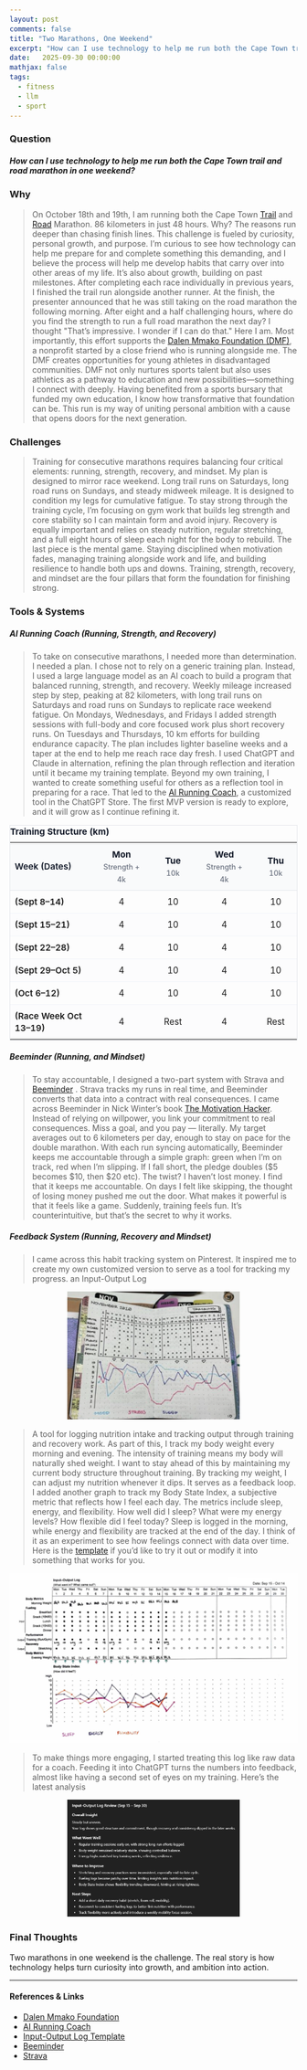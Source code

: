 ```yaml
---
layout: post
comments: false
title: "Two Marathons, One Weekend"
excerpt: "How can I use technology to help me run both the Cape Town trail and road marathon in one weekend?" 
date:   2025-09-30 00:00:00
mathjax: false
tags: 
  - fitness
  - llm
  - sport
---
```


### Question
##### How can I use technology to help me run both the Cape Town trail and road marathon in one weekend?

### Why 
> On October 18th and 19th, I am running both the Cape Town [Trail](https://capetowntrailmarathon.com/) and [Road](https://capetownmarathon.com/marathon/) Marathon. 86 kilometers in just 48 hours. Why? The reasons run deeper than chasing finish lines. This challenge is fueled by curiosity, personal growth, and purpose. I’m curious to see how technology can help me prepare for and complete something this demanding, and I believe the process will help me develop habits that carry over into other areas of my life. It’s also about growth, building on past milestones. After completing each race individually in previous years, I finished the trail run alongside another runner. At the finish, the presenter announced that he was still taking on the road marathon the following morning. After eight and a half challenging hours, where do you find the strength to run a full road marathon the next day? I thought "That’s impressive. I wonder if I can do that." Here I am. Most importantly, this effort supports the [Dalen Mmako Foundation (DMF)](https://mmakofoundation.co.za/), a nonprofit started by a close friend who is running alongside me. The DMF creates opportunities for young athletes in disadvantaged communities. DMF not only nurtures sports talent but also uses athletics as a pathway to education and new possibilities—something I connect with deeply. Having benefited from a sports bursary that funded my own education, I know how transformative that foundation can be. This run is my way of uniting personal ambition with a cause that opens doors for the next generation.

### Challenges
> Training for consecutive marathons requires balancing four critical elements: running, strength, recovery, and mindset. My plan is designed to mirror race weekend. Long trail runs on Saturdays, long road runs on Sundays, and steady midweek mileage. It is designed to condition my legs for cumulative fatigue. To stay strong through the training cycle, I’m focusing on gym work that builds leg strength and core stability so I can maintain form and avoid injury. Recovery is equally important and relies on steady nutrition, regular stretching, and a full eight hours of sleep each night for the body to rebuild. The last piece is the mental game. Staying disciplined when motivation fades, managing training alongside work and life, and building resilience to handle both ups and downs. Training, strength, recovery, and mindset are the four pillars that form the foundation for finishing strong.

### Tools & Systems

##### AI Running Coach (Running, Strength, and Recovery)
> To take on consecutive marathons, I needed more than determination. I needed a plan. I chose not to rely on a generic training plan. Instead, I used a large language model as an AI coach to build a program that balanced running, strength, and recovery. Weekly mileage increased step by step, peaking at 82 kilometers, with long trail runs on Saturdays and road runs on Sundays to replicate race weekend fatigue. On Mondays, Wednesdays, and Fridays I added strength sessions with full-body and core focused work plus short recovery runs. On Tuesdays and Thursdays, 10 km efforts for building endurance capacity. The plan includes lighter baseline weeks and a taper at the end to help me reach race day fresh. I used ChatGPT and Claude in alternation, refining the plan through reflection and iteration until it became my training template. Beyond my own training, I wanted to create something useful for others as a reflection tool in preparing for a race. That led to the [AI Running Coach](https://chatgpt.com/g/g-688a716578588191981e7834f6a464b8-ai-running-coach), a customized tool in the ChatGPT Store. The first MVP version is ready to explore, and it will grow as I continue refining it. 

<div class="table-scroll">
  <table class="training-table">
    <caption>Training Structure (km)</caption>
    <colgroup>
      <col style="min-width: 150px">
      <col span="7" style="min-width: 90px">
      <col style="min-width: 110px">
    </colgroup>
    <thead>
      <tr>
        <th>Week (Dates)</th>
        <th>Mon<br><small>Strength + 4k</small></th>
        <th>Tue<br><small>10k</small></th>
        <th>Wed<br><small>Strength + 4k</small></th>
        <th>Thu<br><small>10k</small></th>
        <th>Fri<br><small>Core + 4k</small></th>
        <th>Sat<br><small>Trail LR</small></th>
        <th>Sun<br><small>Road LR</small></th>
        <th>Weekly Total</th>
      </tr>
    </thead>
    <tbody>
      <tr>
        <td>(Sept 8–14)</td><td>4</td><td>10</td><td>4</td><td>10</td><td>4</td><td>12</td><td>14</td><td>58</td>
      </tr>
      <tr>
        <td>(Sept 15–21)</td><td>4</td><td>10</td><td>4</td><td>10</td><td>4</td><td>16</td><td>18</td><td>66</td>
      </tr>
      <tr>
        <td>(Sept 22–28)</td><td>4</td><td>10</td><td>4</td><td>10</td><td>4</td><td>20</td><td>22</td><td>74</td>
      </tr>
      <tr>
        <td>(Sept 29–Oct 5)</td><td>4</td><td>10</td><td>4</td><td>10</td><td>4</td><td>24</td><td>26</td><td>82</td>
      </tr>
      <tr>
        <td>(Oct 6–12)</td><td>4</td><td>10</td><td>4</td><td>10</td><td>4</td><td>14</td><td>16</td><td>62</td>
      </tr>
      <tr>
        <td>(Race Week Oct 13–19)</td><td>4</td><td>Rest</td><td>4</td><td>Rest</td><td>4</td><td>Trail 42</td><td>Road 42</td><td>—</td>
      </tr>
    </tbody>
  </table>
</div>

<style>
/* minimal, readable table styles (scoped to this post) */
.table-scroll { margin: 0.75rem 0 1.25rem; }
.training-table {
  width: 100%;
  border-collapse: collapse;
  table-layout: fixed;                   /* distribute columns evenly */
  font-size: 0.95rem;
  line-height: 1.4;
  border: 1px solid #e5e7eb;             /* light gray */
}
.training-table caption {
  caption-side: top;
  text-align: left;
  font-weight: 700;
  margin-bottom: .5rem;
  color: #111827;                        /* near-black */
}
.training-table thead th {
  background: #f9fafb;                   /* very light gray */
  color: #111827;
  text-align: center;
  font-weight: 700;
  padding: .6rem .5rem;
  border-bottom: 1px solid #e5e7eb;
  word-wrap: break-word;                 /* allow wrapping */
}
.training-table tbody td, .training-table tbody th {
  padding: .55rem .5rem;
  text-align: center;
  border-top: 1px solid #f1f5f9;         /* row separators */
  word-wrap: break-word;
}
.training-table tbody tr:nth-child(even) td {
  background: #fcfcfd;                   /* subtle zebra */
}
.training-table tbody td:first-child,
.training-table thead th:first-child {
  text-align: left;
  font-weight: 600;
  width: 18%;                            /* slightly wider for dates */
}
.training-table small { font-weight: 500; color: #6b7280; } /* muted labels */

/* compact on small screens */
@media (max-width: 560px) {
  .training-table { font-size: 0.88rem; }
  .training-table thead th { padding: .5rem .4rem; }
  .training-table tbody td { padding: .45rem .4rem; }
}
</style>

##### Beeminder (Running, and Mindset)
> To stay accountable, I designed a two-part system with Strava and [Beeminder](https://help.beeminder.com/article/70-what-is-beeminder)
. Strava tracks my runs in real time, and Beeminder converts that data into a contract with real consequences. 
I came across Beeminder in Nick Winter’s book [The Motivation Hacker](https://www.nickwinter.net/the-motivation-hacker). Instead of relying on willpower, you link your commitment to real consequences. Miss a goal, and you pay — literally. My target averages out to 6 kilometers per day, enough to stay on pace for the double marathon. With each run syncing automatically, Beeminder keeps me accountable through a simple graph: green when I’m on track, red when I’m slipping. If I fall short, the pledge doubles ($5 becomes $10, then $20 etc). The twist? I haven’t lost money. I find that it keeps me accountable. On days I felt like skipping, the thought of losing money pushed me out the door. What makes it powerful is that it feels like a game. Suddenly, training feels fun. It’s counterintuitive, but that’s the secret to why it works.


<!-- beeminder header + graph (via cloudflare worker; no token exposed) -->
<div id="bm"
     data-user="roger_a11"
     data-goal="doublemarathonprep"
     data-title="doublemarathonprep"></div>

<style>
  .bm-row{display:flex;align-items:center;gap:.5rem;flex-wrap:wrap;margin:.5rem 0}
  .bm-link{font-weight:700;text-decoration:underline}
  .bm-chip{padding:.28rem .56rem;border-radius:.4rem;font-weight:700;line-height:1}
  .bm-buf{background:#333;color:#ffc107}
  .bm-ctd{background:#16a34a;color:#fff}
  .bm-plg{background:#444;color:#ffc107}
  .bm-img{max-width:100%;height:auto;border:0}
</style>

<script>
(async () => {
  const el = document.getElementById('bm');
  const user = el?.dataset.user, goal = el?.dataset.goal;
  const title = el?.dataset.title;

  const worker_base = 'https://beeminder-proxy.roger-arendse713.workers.dev';
  const api  = `${worker_base}/bm/${user}/${goal}`;
  const page = `https://www.beeminder.com/${user}/${goal}`;

  let g = null;
  try { const r = await fetch(api); if (r.ok) g = await r.json(); } catch(_) {}
  // Helpful for debugging the fields coming back from your worker:
  console?.log?.('beeminder payload', g);

  const fmt = ms => ms<=0 ? 'due now'
    : `${Math.floor(ms/86400000)}d ${Math.floor(ms%86400000/3600000)}h ${Math.floor(ms%3600000/60000)}m`;

  const row = document.createElement('div'); row.className='bm-row';
  const link = document.createElement('a'); link.className='bm-link';
  link.href = page; link.target = '_blank'; link.rel = 'noopener';
  link.textContent = title || `${user}/${goal}`;

  const buf=document.createElement('span'); buf.className='bm-chip bm-buf';
  const ctd=document.createElement('span'); ctd.className='bm-chip bm-ctd';
  const plg=document.createElement('span'); plg.className='bm-chip bm-plg';

  // countdown → losedate
  const losedate = g?.losedate ? g.losedate * 1000 : null;
  const tick = () => {
    if (!losedate) { ctd.textContent = '—'; return; }
    const ms = Math.max(0, losedate - Date.now());
    ctd.textContent = fmt(ms);
  };
  tick(); if (losedate) setInterval(tick, 60000);

  // buffer → prefer delta/rate (km / (km/day) = days). Fallback to g.safebuf only if needed.
  const rate  = (typeof g?.rate  === 'number') ? Math.abs(g.rate)  : null;
  const delta = (typeof g?.delta === 'number') ? g.delta : null;

  let bufDays = null;
  if (rate && rate > 0 && typeof delta === 'number') {
    bufDays = delta / rate;                         // correct definition
  } else if (typeof g?.safebuf === 'number') {
    bufDays = g.safebuf;                            // fallback if proxy supplies it correctly
  }

  buf.textContent = (typeof bufDays === 'number' && isFinite(bufDays))
    ? `+${bufDays.toFixed(4)}`
    : '+—';

  // pledge
  plg.textContent = (g && g.pledge != null) ? `$${g.pledge}` : '$—';

  row.append(link, document.createTextNode(':'), buf,
             document.createTextNode(' due in '), ctd,
             document.createTextNode(' or pay '), plg);

  const img = document.createElement('img');
  img.className='bm-img'; img.src=`${page}.png`; img.alt='beeminder goal graph';

  el.replaceChildren(row, img);
})();
</script>


##### Feedback System (Running, Recovery and Mindset)

> I came across this habit tracking system on Pinterest. It inspired me to create my own customized version to serve as a tool for tracking my progress. an Input-Output Log

<p align="center">
  <img src="/assets/tracker.png" alt="tracker" loading="lazy" decoding="async" style="width:60%; height:auto;">
</p>

> A tool for logging nutrition intake and tracking output through training and recovery work. As part of this, I track my body weight every morning and evening. The intensity of training means my body will naturally shed weight. I want to stay ahead of this by maintaining my current body structure throughout training. By tracking my weight, I can adjust my nutrition whenever it dips. It serves as a feedback loop. I added another graph to track my Body State Index, a subjective metric that reflects how I feel each day. The metrics include sleep, energy, and flexibility. How well did I sleep? What were my energy levels? How flexible did I feel today? Sleep is logged in the morning, while energy and flexibility are tracked at the end of the day. I think of it as an experiment to see how feelings connect with data over time. Here is the [template](https://docs.google.com/spreadsheets/d/1muXk-82C541gbJ1P-6h9snPo2eWTSVh8RIfgqkYkqw8/edit?usp=sharing) if you’d like to try it out or modify it into something that works for you.

<p align="center">
  <img src="/assets/IO_Log_Sept30_2025.jpg" alt="IO_Log" loading="lazy" decoding="async">
</p>

> To make things more engaging, I started treating this log like raw data for a coach. Feeding it into ChatGPT turns the numbers into feedback, almost like having a second set of eyes on my training. Here’s the latest analysis

<p align="center">
  <img src="/assets/GPT_Response.png" alt="GPT" loading="lazy" decoding="async" style="width:60%; height:auto;">
</p>

### Final Thoughts
Two marathons in one weekend is the challenge. The real story is how technology helps turn curiosity into growth, and ambition into action.

--------------
#### References & Links  

- [Dalen Mmako Foundation](https://mmakofoundation.co.za/)  
- [AI Running Coach](https://chatgpt.com/g/g-688a716578588191981e7834f6a464b8-ai-running-coach)  
- [Input-Output Log Template](https://docs.google.com/spreadsheets/d/1muXk-82C541gbJ1P-6h9snPo2eWTSVh8RIfgqkYkqw8/edit?usp=sharing)  
- [Beeminder](https://help.beeminder.com/article/70-what-is-beeminder)  
- [Strava](https://www.strava.com/athletes/91022371)  
